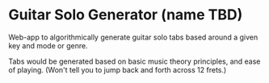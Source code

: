 # Guitar Solo Generator (name TBD)

Web-app to algorithmically generate guitar solo tabs based around a given key and mode or genre.

Tabs would be generated based on basic music theory principles, and ease of playing. (Won't tell you to jump back and forth across 12 frets.)
